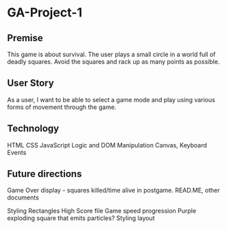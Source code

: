 # GA-Project-1

## Premise
This game is about survival. The user plays a small circle in a world full of deadly squares. Avoid the squares and rack up as many points as possible.

## User Story
As a user, I want to be able to select a game mode and play using various forms of movement through the game. 








## Technology
HTML
CSS
JavaScript
    Logic and DOM Manipulation
    Canvas, Keyboard Events

## Future directions
Game Over display - squares killed/time alive in postgame.
READ.ME, other documents


Styling Rectangles
High Score file
Game speed progression
Purple exploding square that emits particles?
Styling layout
